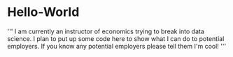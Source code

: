 # Hello-World

'''
I am currently an instructor of economics trying to break into data science.  I plan to put up some code here to show what I can do to potential employers.  If you know any potential employers please tell them I'm cool!
'''
